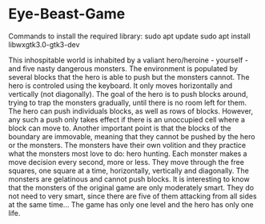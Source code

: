 # Eye-Beast-Game

Commands to install the required library:
  sudo apt update
  sudo apt install libwxgtk3.0-gtk3-dev


This inhospitable world is inhabited by a valiant hero/heroine - yourself - and five nasty dangerous monsters. The environment is populated by several blocks that the hero is able to push but the monsters cannot.  The hero is controled using the keyboard. It only moves horizontally and vertically (not diagonally). The goal of the hero is to push blocks around, trying to trap the monsters gradually, until there is no room left for them. The hero can push individuals blocks, as well as rows of blocks. However, any such a push only takes effect if there is an unoccupied cell where a block can move to. Another important point is that the blocks of the boundary are immovable, meaning that they cannot be pushed by the hero or the monsters.  The monsters have their own volition and they practice what the monsters most love to do: hero hunting. Each monster makes a move decision every second, more or less. They move through the free squares, one square at a time, horizontally, vertically and diagonally. The monsters are gelatinous and cannot push blocks. It is interesting to know that the monsters of the original game are only moderately smart. They do not need to very smart, since there are five of them attacking from all sides at the same time...  The game has only one level and the hero has only one life. 
